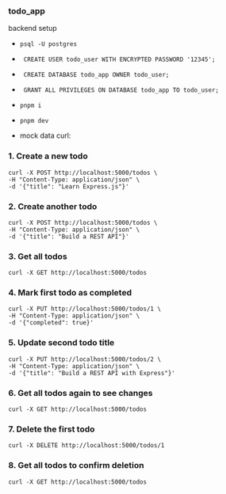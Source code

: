 ### todo_app

backend setup
-     psql -U postgres



-      CREATE USER todo_user WITH ENCRYPTED PASSWORD '12345';
-      CREATE DATABASE todo_app OWNER todo_user;
-      GRANT ALL PRIVILEGES ON DATABASE todo_app TO todo_user;


-     pnpm i
-     pnpm dev

- mock data curl:

### 1. Create a new todo
    curl -X POST http://localhost:5000/todos \
    -H "Content-Type: application/json" \
    -d '{"title": "Learn Express.js"}'

### 2. Create another todo
    curl -X POST http://localhost:5000/todos \
    -H "Content-Type: application/json" \
    -d '{"title": "Build a REST API"}'

### 3. Get all todos
    curl -X GET http://localhost:5000/todos

### 4. Mark first todo as completed
    curl -X PUT http://localhost:5000/todos/1 \
    -H "Content-Type: application/json" \
    -d '{"completed": true}'

### 5. Update second todo title
    curl -X PUT http://localhost:5000/todos/2 \
    -H "Content-Type: application/json" \
    -d '{"title": "Build a REST API with Express"}'

### 6. Get all todos again to see changes
    curl -X GET http://localhost:5000/todos

### 7. Delete the first todo
    curl -X DELETE http://localhost:5000/todos/1

### 8. Get all todos to confirm deletion
    curl -X GET http://localhost:5000/todos

